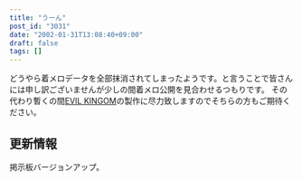 ```yaml
---
title: "うーん"
post_id: "3031"
date: "2002-01-31T13:08:40+09:00"
draft: false
tags: []
---
```



どうやら着メロデータを全部抹消されてしまったようです。と言うことで皆さんには申し訳ございませんが少しの間着メロ公開を見合わせるつもりです。 その代わり暫くの間[EVIL KINGOM](/tag/evil-kingdom)の製作に尽力致しますのでそちらの方もご期待ください。
## 更新情報
掲示板バージョンアップ。
